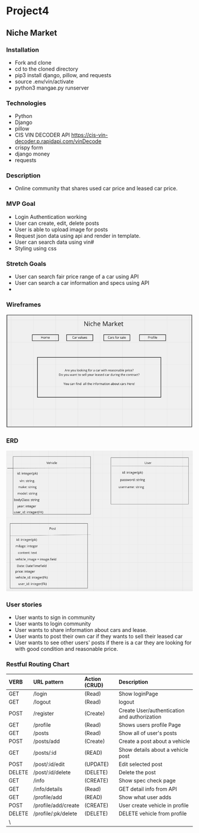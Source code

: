 # Project4
## Niche Market

### Installation

- Fork and clone
- cd to the cloned directory
- pip3 install django, pillow, and requests
- source .env/vin/activate
- python3 mangae.py runserver


### Technologies

- Python
- Django
- pillow
- CIS VIN DECODER API
    https://cis-vin-decoder.p.rapidapi.com/vinDecode
- crispy form
- django money
- requests
### Description

- Online community that shares used car price and leased car price. 

### MVP Goal
- Login Authentication working
- User can create, edit, delete posts
- User is able to upload image for posts
- Request json data using api and render in template.
- User can search data using vin#
- Styling using css

### Stretch Goals
- User can search fair price range of a car using API
- User can search a car information and specs using API
- 
### Wireframes

![Wireframe](/pitch/wireframe.png)

### ERD

![ERD](/pitch/erd.png)
### User stories

- User wants to sign in community
- User wants to login community
- User wants to share information about cars and lease.
- User wants to post their own car if they wants to sell their leased car
- User wants to see other users' posts if there is a car they are looking for with good condition and reasonable price.

### Restful Routing Chart

| VERB | URL pattern | Action \(CRUD\) | Description |
| :--- | :--- | :--- | :--- |
| GET | /login|\(Read\) | Show loginPage |
| GET | /logout |\(Read\) | logout |
| POST | /register |\(Create\) | Create User/authentication and authorization |
| GET | /profile |\(Read\) | Shows users profile Page |
| GET | /posts |\(Read\) | Show all of user's posts|
| POST | /posts/add |\(Create\) | Create a post about a vehicle |
| GET | /posts/:id |\(READ\) | Show details about a vehicle post|
| POST | /post/:id/edit |\(UPDATE\) | Edit selected post|
| DELETE | /post/:id/delete |\(DELETE\) | Delete the post |
| GET | /info |\(CREATE\) | Show spec check page |
| GET | /info/details|\(Read\) | GET detail info from API |
| GET | /profile/add |\(READ\) | Show what user adds |
| POST | /profile/add/create |\(CREATE\) | User create vehicle in profile|
| DELETE | /profile/:pk/delete |\(DELETE\) | DELETE vehicle from profile |
|\